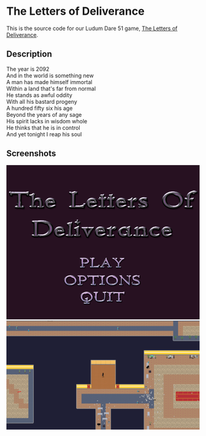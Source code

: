 # The Letters of Deliverance

This is the source code for our Ludum Dare 51 game, [The Letters of Deliverance](https://ldjam.com/events/ludum-dare/51/the-letters-of-deliverance).

## Description

The year is 2092<br>
And in the world is something new<br>
A man has made himself immortal<br>
Within a land that's far from normal<br>
He stands as awful oddity<br>
With all his bastard progeny<br>
A hundred fifty six his age<br>
Beyond the years of any sage<br>
His spirit lacks in wisdom whole<br>
He thinks that he is in control<br>
And yet tonight I reap his soul

## Screenshots

![Title](/Screenshots/Title.png)
![Gameplay](/Screenshots/Level.png)
